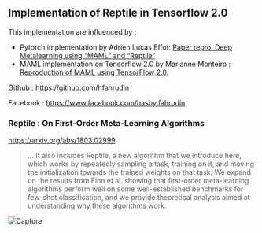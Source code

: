 ## Implementation of Reptile in Tensorflow 2.0

This implementation are influenced by :
- Pytorch implementation by Adrien Lucas Effot: [Paper repro: Deep Metalearning using “MAML” and “Reptile”](https://towardsdatascience.com/paper-repro-deep-metalearning-using-maml-and-reptile-fd1df1cc81b0)
- MAML implementation on Tensorflow 2.0 by Marianne Monteiro : [Reproduction of MAML using TensorFlow 2.0.](https://github.com/mari-linhares/tensorflow-maml)

Github : https://github.com/hfahrudin

Facebook : https://www.facebook.com/hasby.fahrudin

### Reptile : On First-Order Meta-Learning Algorithms

https://arxiv.org/abs/1803.02999

> ... It also includes Reptile, a new algorithm that we introduce here, which works by repeatedly sampling
a task, training on it, and moving the initialization towards the trained weights on that task.
We expand on the results from Finn et al. showing that first-order meta-learning algorithms
perform well on some well-established benchmarks for few-shot classification, and we provide
theoretical analysis aimed at understanding why these algorithms work.


![Capture](https://user-images.githubusercontent.com/25025173/80688197-6774e480-8b06-11ea-9e95-728ed2647a83.PNG)
